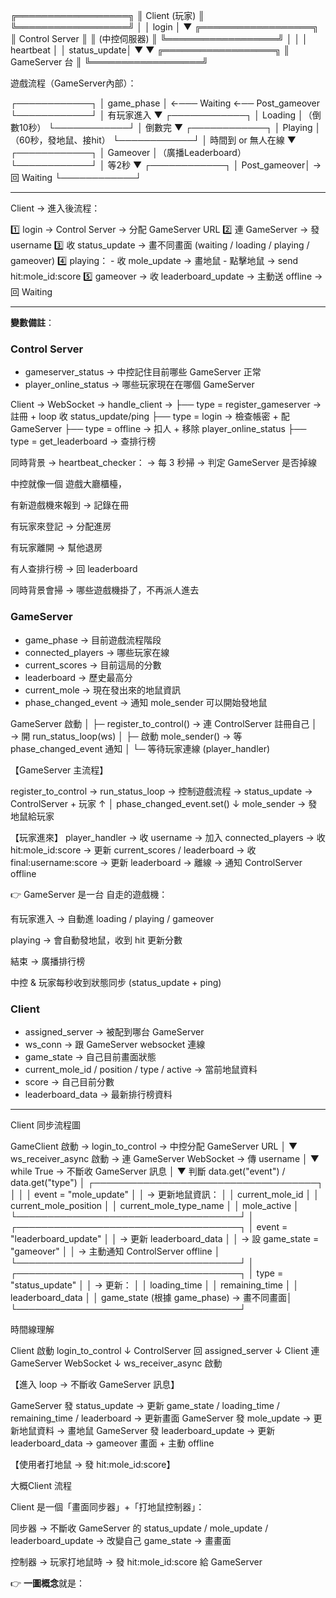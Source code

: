 ╔══════════════════╗
║   Client (玩家)   ║
╚══════════════════╝
      │
      │ login
      │
      ▼
╔══════════════════╗
║ Control Server   ║
║   (中控伺服器)    ║
╚══════════════════╝
  │              │
  │ heartbeat    │
  │ status_update│
  ▼              ▼
╔══════════════════╗
║ GameServer 台    ║
╚══════════════════╝

遊戲流程（GameServer內部）：

┌────────────┐
│ game_phase │ ←─── Waiting ←── Post_gameover
└────────────┘
      │ 有玩家進入
      ▼
┌────────────┐
│ Loading    │（倒數10秒）
└────────────┘
      │ 倒數完
      ▼
┌────────────┐
│ Playing    │（60秒，發地鼠、接hit）
└────────────┘
      │ 時間到 or 無人在線
      ▼
┌────────────┐
│ Gameover   │（廣播Leaderboard）
└────────────┘
      │ 等2秒
      ▼
┌────────────┐
│ Post_gameover│ → 回 Waiting
└────────────┘

---

Client → 進入後流程：

1️⃣ login → Control Server → 分配 GameServer URL
2️⃣ 連 GameServer → 發 username
3️⃣ 收 status_update → 畫不同畫面 (waiting / loading / playing / gameover)
4️⃣ playing：
    - 收 mole_update → 畫地鼠
    - 點擊地鼠 → send hit:mole_id:score
5️⃣ gameover → 收 leaderboard_update → 主動送 offline → 回 Waiting

---

**變數備註**：

### Control Server
- gameserver_status → 中控記住目前哪些 GameServer 正常
- player_online_status → 哪些玩家現在在哪個 GameServer

Client → WebSocket → handle_client →
    ├── type = register_gameserver → 註冊 + loop 收 status_update/ping
    ├── type = login → 檢查帳密 + 配 GameServer
    ├── type = offline → 扣人 + 移除 player_online_status
    ├── type = get_leaderboard → 查排行榜

同時背景 → heartbeat_checker：
    → 每 3 秒掃 → 判定 GameServer 是否掉線


中控就像一個 遊戲大廳櫃檯，

有新遊戲機來報到 → 記錄在冊

有玩家來登記 → 分配進房

有玩家離開 → 幫他退房

有人查排行榜 → 回 leaderboard

同時背景會掃 → 哪些遊戲機掛了，不再派人進去


### GameServer
- game_phase → 目前遊戲流程階段
- connected_players → 哪些玩家在線
- current_scores → 目前這局的分數
- leaderboard → 歷史最高分
- current_mole → 現在發出來的地鼠資訊
- phase_changed_event → 通知 mole_sender 可以開始發地鼠

GameServer 啟動
│
├─ register_to_control() → 連 ControlServer 註冊自己
│                          → 開 run_status_loop(ws)
│
├─ 啟動 mole_sender() → 等 phase_changed_event 通知
│
└─ 等待玩家連線 (player_handler)


【GameServer 主流程】

register_to_control → run_status_loop → 控制遊戲流程 → status_update → ControlServer + 玩家
                                            ↑
                                            │ phase_changed_event.set()
                                            ↓
                                    mole_sender → 發地鼠給玩家

【玩家進來】
player_handler → 收 username → 加入 connected_players
    → 收 hit:mole_id:score → 更新 current_scores / leaderboard
    → 收 final:username:score → 更新 leaderboard
    → 離線 → 通知 ControlServer offline

👉 GameServer 是一台 自走的遊戲機：

有玩家進入 → 自動進 loading / playing / gameover

playing → 會自動發地鼠，收到 hit 更新分數

結束 → 廣播排行榜

中控 & 玩家每秒收到狀態同步 (status_update + ping)


### Client
- assigned_server → 被配到哪台 GameServer
- ws_conn → 跟 GameServer websocket 連線
- game_state → 自己目前畫面狀態
- current_mole_id / position / type / active → 當前地鼠資料
- score → 自己目前分數
- leaderboard_data → 最新排行榜資料

---
Client 同步流程圖

GameClient 啟動 → login_to_control → 中控分配 GameServer URL
                │
                ▼
        ws_receiver_async 啟動 → 連 GameServer WebSocket → 傳 username
                │
                ▼
         while True → 不斷收 GameServer 訊息
                │
                ▼
         判斷 data.get("event") / data.get("type")
                │
┌────────────────────────────────────┐
│                                    │
│ event = "mole_update"              │
│ → 更新地鼠資訊：                   │
│   current_mole_id                  │
│   current_mole_position            │
│   current_mole_type_name           │
│   mole_active                      │
└────────────────────────────────────┘
                │
┌────────────────────────────────────┐
│ event = "leaderboard_update"       │
│ → 更新 leaderboard_data            │
│ → 設 game_state = "gameover"        │
│ → 主動通知 ControlServer offline   │
└────────────────────────────────────┘
                │
┌────────────────────────────────────┐
│ type = "status_update"              │
│ → 更新：                            │
│   loading_time                      │
│   remaining_time                    │
│   leaderboard_data                  │
│   game_state (根據 game_phase) → 畫不同畫面│
└────────────────────────────────────┘


時間線理解

Client 啟動 login_to_control
  ↓
ControlServer 回 assigned_server
  ↓
Client 連 GameServer WebSocket
  ↓
ws_receiver_async 啟動

【進入 loop → 不斷收 GameServer 訊息】

GameServer 發 status_update → 更新 game_state / loading_time / remaining_time / leaderboard → 更新畫面
GameServer 發 mole_update → 更新地鼠資料 → 畫地鼠
GameServer 發 leaderboard_update → 更新 leaderboard_data → gameover 畫面 + 主動 offline

【使用者打地鼠 → 發 hit:mole_id:score】


大概Client 流程

Client 是一個「畫面同步器」+「打地鼠控制器」：

同步器 → 不斷收 GameServer 的 status_update / mole_update / leaderboard_update → 改變自己 game_state → 畫畫面

控制器 → 玩家打地鼠時 → 發 hit:mole_id:score 給 GameServer



👉 **一圖概念**就是：

